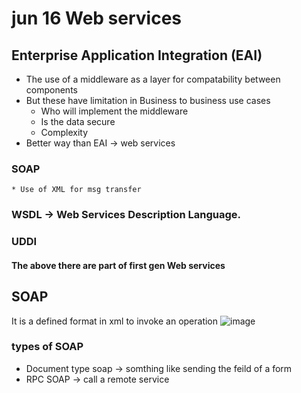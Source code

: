 # jun 16 Web services
## Enterprise Application Integration (EAI)
  * The use of a middleware as a layer for compatability between components
  *  But these have limitation in Business to business use cases
      *  Who will implement the middleware
      *  Is the data secure
      *  Complexity
  *  Better way than EAI -> web services
### SOAP
    * Use of XML for msg transfer
    
### WSDL ->  Web Services Description Language.
### UDDI

#### The above there are part of first gen Web services

## SOAP 
It is a defined format in xml to invoke an operation
![image](https://github.com/ronitwilson/system-design/assets/9934360/9295cef5-edee-41d4-a80a-60031e7026c9)


### types of SOAP
  * Document type soap -> somthing like sending the feild of a form
  * RPC SOAP -> call a remote service
